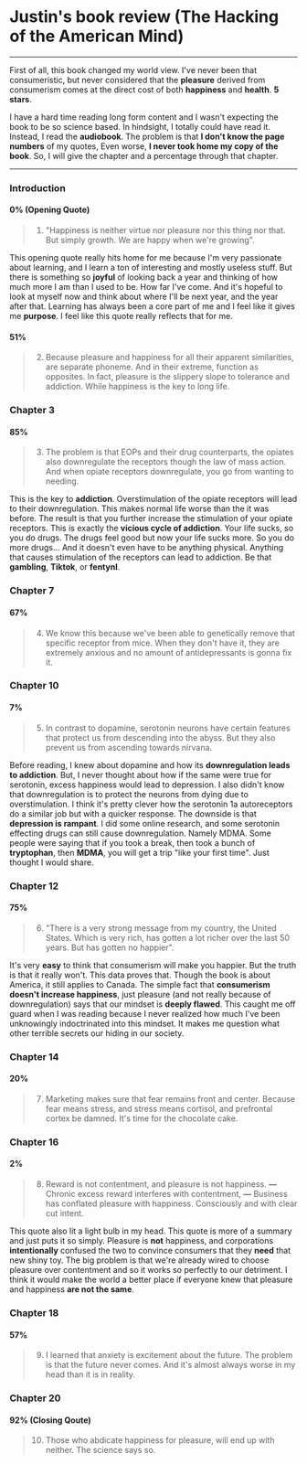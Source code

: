 # Justin's book review (The Hacking of the American Mind)
---
First of all, this book changed my world view. I've never been that consumeristic, but never considered that the **pleasure** derived from consumerism comes at the direct cost of both **happiness** and **health**. **5 stars**.

I have a hard time reading long form content and I wasn't expecting the book to be so science based. In hindsight, I totally could have read it. Instead, I read the **audiobook**. The problem is that **I don't know the page numbers** of my quotes, Even worse, **I never took home my copy of the book**. So, I will give the chapter and a percentage through that chapter.

---

### Introduction

#### 0% (Opening Quote)

> 1. "Happiness is neither virtue nor pleasure nor this thing nor that. But simply growth. We are happy when we're growing".

This opening quote really hits home for me because I'm very passionate about learning, and I learn a ton of interesting and mostly useless stuff. But there is something so **joyful** of looking back a year and thinking of how much more I am than I used to be. How far I've come. And it's hopeful to look at myself now and think about where I'll be next year, and the year after that. Learning has always been a core part of me and I feel like it gives me **purpose**. I feel like this quote really reflects that for me.

#### 51%

> 2. Because pleasure and happiness for all their apparent similarities, are separate phoneme. And in their extreme, function as opposites. In fact, pleasure is the slippery slope to tolerance and addiction. While happiness is the key to long life. 

### Chapter 3

#### 85%

> 3. The problem is that EOPs and their drug counterparts, the opiates also downregulate the receptors though the law of mass action. And when opiate receptors downregulate, you go from wanting to needing.

This is the key to **addiction**. Overstimulation of the opiate receptors will lead to their downregulation. This makes normal life worse than the it was before. The result is that you further increase the stimulation of your opiate receptors. This is exactly the **vicious cycle of addiction**. Your life sucks, so you do drugs. The drugs feel good but now your life sucks more. So you do more drugs... And it doesn't even have to be anything physical. Anything that causes stimulation of the receptors can lead to addiction. Be that **gambling**, **Tiktok**, or **fentynl**.

### Chapter 7

#### 67%

> 4. We know this because we've been able to genetically remove that specific receptor from mice. When they don't have it, they are extremely anxious and no amount of antidepressants is gonna fix it. 

### Chapter 10

#### 7%

> 5. In contrast to dopamine, serotonin neurons have certain features that protect us from descending into the abyss. But they also prevent us from ascending towards nirvana. 

Before reading, I knew about dopamine and how its **downregulation leads to addiction**. But, I never thought about how if the same were true for serotonin, excess happiness would lead to depression. I also didn't know that downregulation is to protect the neurons from dying due to overstimulation. I think it's pretty clever how the serotonin 1a autoreceptors do a similar job but with a quicker response. The downside is that **depression is rampant**. I did some online research, and some serotonin effecting drugs can still cause downregulation. Namely MDMA. Some people were saying that if you took a break, then took a bunch of **tryptophan**, then **MDMA**, you will get a trip "like your first time". Just thought I would share.

### Chapter 12

#### 75%

> 6. "There is a very strong message from my country, the United States. Which is very rich, has gotten a lot richer over the last 50 years. But has gotten no happier".

It's very **easy** to think that consumerism will make you happier. But the truth is that it really won't. This data proves that. Though the book is about America, it still applies to Canada. The simple fact that **consumerism doesn't increase happiness**, just pleasure (and not really because of downregulation) says that our mindset is **deeply flawed**. This caught me off guard when I was reading because I never realized how much I've been unknowingly indoctrinated into this mindset. It makes me question what other terrible secrets our hiding in our society.

### Chapter 14

#### 20%

> 7. Marketing makes sure that fear remains front and center. Because fear means stress, and stress means cortisol, and prefrontal cortex be damned. It's time for the chocolate cake. 

### Chapter 16 

#### 2%

> 8. Reward is not contentment, and pleasure is not happiness. **—** Chronic excess reward interferes with contentment, **—** Business has conflated pleasure with happiness. Consciously and with clear cut intent.

This quote also lit a light bulb in my head. This quote is more of a summary and just puts it so simply. Pleasure is **not** happiness, and corporations **intentionally** confused the two to convince consumers that they **need** that new shiny toy. The big problem is that we're already wired to choose pleasure over contentment and so it works so perfectly to our detriment. I think it would make the world a better place if everyone knew that pleasure and happiness **are not the same**.

### Chapter 18

#### 57%

> 9. I learned that anxiety is excitement about the future. The problem is that the future never comes. And it's almost always worse in my head than it is in reality. 

### Chapter 20

#### 92% (Closing Qoute)

> 10. Those who abdicate happiness for pleasure, will end up with neither. The science says so.